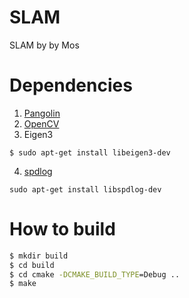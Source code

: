 # SLAM
SLAM by by Mos

# Dependencies
1. [Pangolin](https://github.com/stevenlovegrove/Pangolin)
2. [OpenCV](https://opencv.org/)
3. Eigen3
```
$ sudo apt-get install libeigen3-dev
```
4. [spdlog](https://github.com/gabime/spdlog)
```
sudo apt-get install libspdlog-dev
```

# How to build
```cmd
$ mkdir build
$ cd build
$ cd cmake -DCMAKE_BUILD_TYPE=Debug ..
$ make
```

